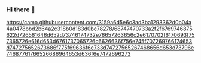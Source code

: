 ### Hi there 👋

https://camo.githubusercontent.com/3159a6d5e6c3ad3ba1293362d0b04a4a0478bbd2b64a2c318b0d183d0bc78278/68747470733a2f2f6769746875622d726561646d652d73746174732e76657263656c2e6170702f6170693f757365726e616d653d6761737065726c6626636f756e745f707269766174653d747275652673686f775f69636f6e733d74727565267468656d653d73796e74687761766526686964653d636f6e7472696273
